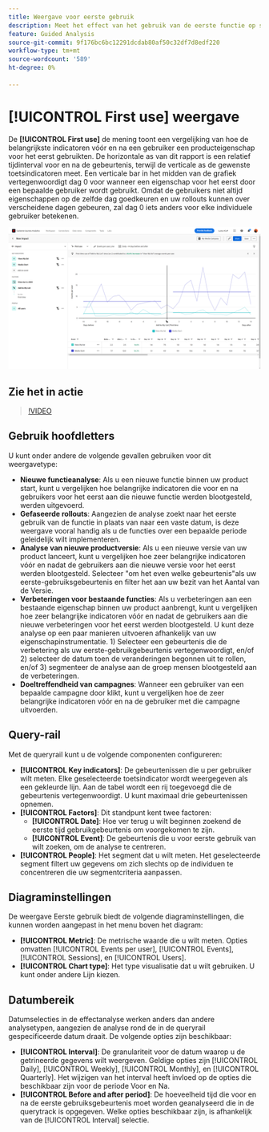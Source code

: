 ```yaml
---
title: Weergave voor eerste gebruik
description: Meet het effect van het gebruik van de eerste functie op sleutelindicatoren.
feature: Guided Analysis
source-git-commit: 9f176bc6bc12291dcdab80af50c32df7d8edf220
workflow-type: tm+mt
source-wordcount: '589'
ht-degree: 0%

---
```


# [!UICONTROL First use] weergave

De **[!UICONTROL First use]** de mening toont een vergelijking van hoe de belangrijkste indicatoren vóór en na een gebruiker een producteigenschap voor het eerst gebruikten. De horizontale as van dit rapport is een relatief tijdinterval voor en na de gebeurtenis, terwijl de verticale as de gewenste toetsindicatoren meet. Een verticale bar in het midden van de grafiek vertegenwoordigt dag 0 voor wanneer een eigenschap voor het eerst door een bepaalde gebruiker wordt gebruikt. Omdat de gebruikers niet altijd eigenschappen op de zelfde dag goedkeuren en uw rollouts kunnen over verscheidene dagen gebeuren, zal dag 0 iets anders voor elke individuele gebruiker betekenen.

![Geen](../assets/first-use.png)

## Zie het in actie

>[!VIDEO](https://video.tv.adobe.com/v/3421661/?learn=on)

## Gebruik hoofdletters

U kunt onder andere de volgende gevallen gebruiken voor dit weergavetype:

* **Nieuwe functieanalyse**: Als u een nieuwe functie binnen uw product start, kunt u vergelijken hoe belangrijke indicatoren die voor en na gebruikers voor het eerst aan die nieuwe functie werden blootgesteld, werden uitgevoerd.
* **Gefaseerde rollouts**: Aangezien de analyse zoekt naar het eerste gebruik van de functie in plaats van naar een vaste datum, is deze weergave vooral handig als u de functies over een bepaalde periode geleidelijk wilt implementeren.
* **Analyse van nieuwe productversie**: Als u een nieuwe versie van uw product lanceert, kunt u vergelijken hoe zeer belangrijke indicatoren vóór en nadat de gebruikers aan die nieuwe versie voor het eerst werden blootgesteld. Selecteer &quot;om het even welke gebeurtenis&quot;als uw eerste-gebruiksgebeurtenis en filter het aan uw bezit van het Aantal van de Versie.
* **Verbeteringen voor bestaande functies**: Als u verbeteringen aan een bestaande eigenschap binnen uw product aanbrengt, kunt u vergelijken hoe zeer belangrijke indicatoren vóór en nadat de gebruikers aan die nieuwe verbeteringen voor het eerst werden blootgesteld. U kunt deze analyse op een paar manieren uitvoeren afhankelijk van uw eigenschapinstrumentatie. 1) Selecteer een gebeurtenis die de verbetering als uw eerste-gebruikgebeurtenis vertegenwoordigt, en/of 2) selecteer de datum toen de veranderingen begonnen uit te rollen, en/of 3) segmenteer de analyse aan de groep mensen blootgesteld aan de verbeteringen.
* **Doeltreffendheid van campagnes**: Wanneer een gebruiker van een bepaalde campagne door klikt, kunt u vergelijken hoe de zeer belangrijke indicatoren vóór en na de gebruiker met die campagne uitvoerden.

## Query-rail

Met de queryrail kunt u de volgende componenten configureren:

* **[!UICONTROL Key indicators]**: De gebeurtenissen die u per gebruiker wilt meten. Elke geselecteerde toetsindicator wordt weergegeven als een gekleurde lijn. Aan de tabel wordt een rij toegevoegd die de gebeurtenis vertegenwoordigt. U kunt maximaal drie gebeurtenissen opnemen.
* **[!UICONTROL Factors]**: Dit standpunt kent twee factoren:
   * **[!UICONTROL Date]**: Hoe ver terug u wilt beginnen zoekend de eerste tijd gebruikgebeurtenis om voorgekomen te zijn.
   * **[!UICONTROL Event]**: De gebeurtenis die u voor eerste gebruik van wilt zoeken, om de analyse te centreren.
* **[!UICONTROL People]**: Het segment dat u wilt meten. Het geselecteerde segment filtert uw gegevens om zich slechts op de individuen te concentreren die uw segmentcriteria aanpassen.

## Diagraminstellingen

De weergave Eerste gebruik biedt de volgende diagraminstellingen, die kunnen worden aangepast in het menu boven het diagram:

* **[!UICONTROL Metric]**: De metrische waarde die u wilt meten. Opties omvatten [!UICONTROL Events per user], [!UICONTROL Events], [!UICONTROL Sessions], en [!UICONTROL Users].
* **[!UICONTROL Chart type]**: Het type visualisatie dat u wilt gebruiken. U kunt onder andere Lijn kiezen.

## Datumbereik

Datumselecties in de effectanalyse werken anders dan andere analysetypen, aangezien de analyse rond de in de queryrail gespecificeerde datum draait. De volgende opties zijn beschikbaar:

* **[!UICONTROL Interval]**: De granulariteit voor de datum waarop u de getrineerde gegevens wilt weergeven. Geldige opties zijn [!UICONTROL Daily], [!UICONTROL Weekly], [!UICONTROL Monthly], en [!UICONTROL Quarterly]. Het wijzigen van het interval heeft invloed op de opties die beschikbaar zijn voor de periode Voor en Na.
* **[!UICONTROL Before and after period]**: De hoeveelheid tijd die voor en na de eerste gebruiksgebeurtenis moet worden geanalyseerd die in de querytrack is opgegeven. Welke opties beschikbaar zijn, is afhankelijk van de [!UICONTROL Interval] selectie.
